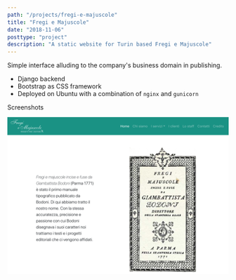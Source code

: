 ```yaml
---
path: "/projects/fregi-e-majuscole"
title: "Fregi e Majuscole"
date: "2018-11-06"
posttype: "project"
description: "A static website for Turin based Fregi e Majuscole"
---
```


Simple interface alluding to the company's business domain in publishing.

- Django backend
- Bootstrap as CSS framework
- Deployed on Ubuntu with a combination of `nginx` and `gunicorn`

Screenshots

![Screenshot of home page](./fregi.png "Screenshot of home page")
